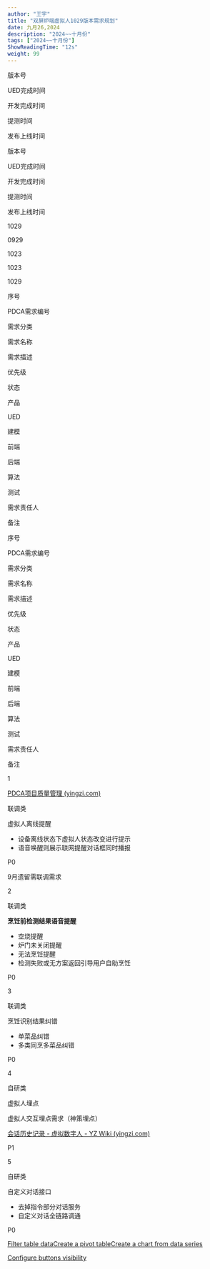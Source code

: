 ```yaml
---
author: "王宇"
title: "双屏炉端虚拟人1029版本需求规划"
date: 九月26,2024
description: "2024~~十月份"
tags: ["2024~~十月份"]
ShowReadingTime: "12s"
weight: 99
---
```

版本号

UED完成时间

开发完成时间

提测时间

发布上线时间

版本号

UED完成时间

开发完成时间

提测时间

发布上线时间

1029

0929

1023

1023

1029

序号

PDCA需求编号

需求分类

需求名称

需求描述

优先级

状态

产品

UED

建模

前端

后端

算法

测试

需求责任人

备注

序号

PDCA需求编号

需求分类

需求名称

需求描述

优先级

状态

产品

UED

建模

前端

后端

算法

测试

需求责任人

备注

1

[PDCA项目质量管理 (yingzi.com)](https://pdca.yingzi.com/#/documentMgtView_1721702672230?id=312&type=prd)

联调类

虚拟人离线提醒

*   设备离线状态下虚拟人状态改变进行提示
*   语音唤醒则展示联网提醒对话框同时播报

P0

  

  

  

  

  

  

  

  

  

9月遗留需联调需求

2

  

联调类

**烹饪前检测结果语音提醒**

*   空烧提醒
*   炉门未关闭提醒
*   无法烹饪提醒
*   检测失败或无方案返回引导用户自助烹饪

P0

  

  

  

  

  

  

  

  

  

  

3

  

联调类

烹饪识别结果纠错

*   单菜品纠错
*   多类同烹多菜品纠错

P0

  

  

  

  

  

  

  

  

  

  

4

  

自研类

虚拟人埋点

虚拟人交互埋点需求（神策埋点）

[会话历史记录 - 虚拟数字人 - YZ Wiki (yingzi.com)](https://wiki.yingzi.com/pages/viewpage.action?pageId=129197982)

P1

  

  

  

  

  

  

  

  

  

  

5

  

自研类

自定义对话接口

*   去掉指令部分对话服务
*   自定义对话全链路调通

P0

  

  

  

  

  

  

  

  

  

  

[Filter table data]()[Create a pivot table](#)[Create a chart from data series](#)

[Configure buttons visibility](/users/tfac-settings.action)